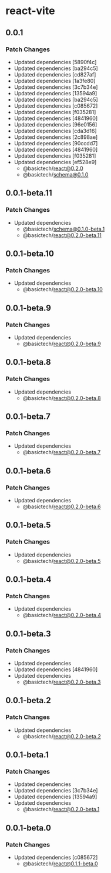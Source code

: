 # react-vite

## 0.0.1

### Patch Changes

- Updated dependencies [5890f4c]
- Updated dependencies [ba294c5]
- Updated dependencies [cd827af]
- Updated dependencies [1a3fe80]
- Updated dependencies [3c7b34e]
- Updated dependencies [13594a9]
- Updated dependencies [ba294c5]
- Updated dependencies [c085672]
- Updated dependencies [f035281]
- Updated dependencies [4841960]
- Updated dependencies [96e0156]
- Updated dependencies [cda3d16]
- Updated dependencies [2c898ae]
- Updated dependencies [90ccdd7]
- Updated dependencies [4841960]
- Updated dependencies [f035281]
- Updated dependencies [ef528e9]
  - @basictech/react@0.2.0
  - @basictech/schema@0.1.0

## 0.0.1-beta.11

### Patch Changes

- Updated dependencies
  - @basictech/schema@0.1.0-beta.1
  - @basictech/react@0.2.0-beta.11

## 0.0.1-beta.10

### Patch Changes

- Updated dependencies
  - @basictech/react@0.2.0-beta.10

## 0.0.1-beta.9

### Patch Changes

- Updated dependencies
  - @basictech/react@0.2.0-beta.9

## 0.0.1-beta.8

### Patch Changes

- Updated dependencies
  - @basictech/react@0.2.0-beta.8

## 0.0.1-beta.7

### Patch Changes

- Updated dependencies
  - @basictech/react@0.2.0-beta.7

## 0.0.1-beta.6

### Patch Changes

- Updated dependencies
  - @basictech/react@0.2.0-beta.6

## 0.0.1-beta.5

### Patch Changes

- Updated dependencies
  - @basictech/react@0.2.0-beta.5

## 0.0.1-beta.4

### Patch Changes

- Updated dependencies
  - @basictech/react@0.2.0-beta.4

## 0.0.1-beta.3

### Patch Changes

- Updated dependencies
- Updated dependencies [4841960]
- Updated dependencies
  - @basictech/react@0.2.0-beta.3

## 0.0.1-beta.2

### Patch Changes

- Updated dependencies
  - @basictech/react@0.2.0-beta.2

## 0.0.1-beta.1

### Patch Changes

- Updated dependencies
- Updated dependencies [3c7b34e]
- Updated dependencies [13594a9]
- Updated dependencies
  - @basictech/react@0.2.0-beta.1

## 0.0.1-beta.0

### Patch Changes

- Updated dependencies [c085672]
  - @basictech/react@0.1.1-beta.0
